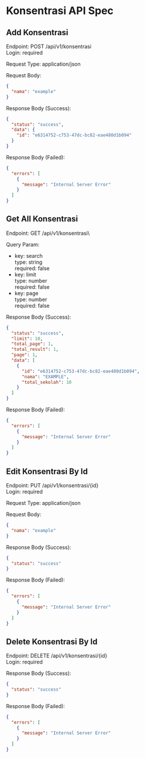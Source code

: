 # Konsentrasi API Spec

## Add Konsentrasi
Endpoint: POST /api/v1/konsentrasi\
Login: required

Request Type: application/json

Request Body:
```json
{
  "nama": "example"
}
```

Response Body (Success):
```json
{
  "status": "success",
  "data": {
    "id": "e6314752-c753-47dc-bc82-eae480d1b094"
  }
}
```

Response Body (Failed):
```json
{
  "errors": [
    {
      "message": "Internal Server Error"
    }
  ]
}
```

## Get All Konsentrasi
Endpoint: GET /api/v1/konsentrasi\

Query Param:
- key: search\
  type: string\
  required: false
- key: limit\
  type: number\
  required: false
- key: page\
  type: number\
  required: false

Response Body (Success):
```json
{
  "status": "success",
  "limit": 10,
  "total_page": 1,
  "total_result": 1,
  "page": 1,
  "data": [
    {
      "id": "e6314752-c753-47dc-bc82-eae480d1b094",
      "nama": "EXAMPLE",
      "total_sekolah": 10
    }
  ]
}
```

Response Body (Failed):
```json
{
  "errors": [
    {
      "message": "Internal Server Error"
    }
  ]
}
```

## Edit Konsentrasi By Id
Endpoint: PUT /api/v1/konsentrasi/{id}\
Login: required

Request Type: application/json

Request Body:
```json
{
  "nama": "example"
}
```

Response Body (Success):
```json
{
  "status": "success"
}
```

Response Body (Failed):
```json
{
  "errors": [
    {
      "message": "Internal Server Error"
    }
  ]
}
```

## Delete Konsentrasi By Id
Endpoint: DELETE /api/v1/konsentrasi/{id}\
Login: required

Response Body (Success):
```json
{
  "status": "success"
}
```

Response Body (Failed):
```json
{
  "errors": [
    {
      "message": "Internal Server Error"
    }
  ]
}
```
